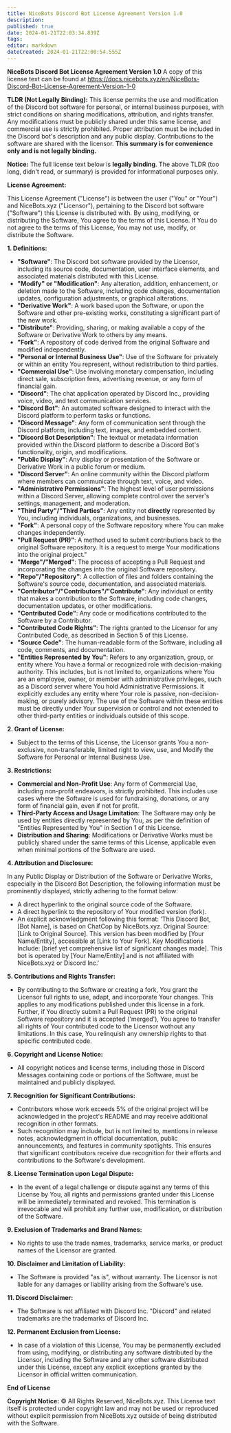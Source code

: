 ```yaml
---
title: NiceBots Discord Bot License Agreement Version 1.0
description: 
published: true
date: 2024-01-21T22:03:34.839Z
tags: 
editor: markdown
dateCreated: 2024-01-21T22:00:54.555Z
---
```


**NiceBots Discord Bot License Agreement Version 1.0**
A copy of this license text can be found at https://docs.nicebots.xyz/en/NiceBots-Discord-Bot-License-Agreement-Version-1-0

**TLDR (Not Legally Binding):** This license permits the use and modification of the Discord bot software for personal, or internal business purposes, with strict conditions on sharing modifications, attribution, and rights transfer. Any modifications must be publicly shared under this same license, and commercial use is strictly prohibited. Proper attribution must be included in the Discord bot's description and any public display. Contributions to the software are shared with the licensor. **This summary is for convenience only and is not legally binding.**

**Notice:** The full license text below is **legally binding**. The above TLDR (too long, didn't read, or summary) is provided for informational purposes only.

**License Agreement:**

This License Agreement ("License") is between the user ("You" or "Your") and NiceBots.xyz ("Licensor"), pertaining to the Discord bot software ("Software") this License is distributed with. By using, modifying, or distributing the Software, You agree to the terms of this License. If You do not agree to the terms of this License, You may not use, modify, or distribute the Software.

**1. Definitions:**

- **"Software"**: The Discord bot software provided by the Licensor, including its source code, documentation, user interface elements, and associated materials distributed with this License.
- **"Modify" or "Modification"**: Any alteration, addition, enhancement, or deletion made to the Software, including code changes, documentation updates, configuration adjustments, or graphical alterations.
- **"Derivative Work"**: A work based upon the Software, or upon the Software and other pre-existing works, constituting a significant part of the new work.
- **"Distribute"**: Providing, sharing, or making available a copy of the Software or Derivative Work to others by any means.
- **"Fork"**: A repository of code derived from the original Software and modified independently.
- **"Personal or Internal Business Use"**: Use of the Software for privately or within an entity You represent, without redistribution to third parties.
- **"Commercial Use"**: Use involving monetary compensation, including direct sale, subscription fees, advertising revenue, or any form of financial gain.
- **"Discord"**: The chat application operated by Discord Inc., providing voice, video, and text communication services.
- **"Discord Bot"**: An automated software designed to interact with the Discord platform to perform tasks or functions.
- **"Discord Message"**: Any form of communication sent through the Discord platform, including text, images, and embedded content.
- **"Discord Bot Description"**: The textual or metadata information provided within the Discord platform to describe a Discord Bot's functionality, origin, and modifications.
- **"Public Display"**: Any display or presentation of the Software or Derivative Work in a public forum or medium.
- **"Discord Server"**: An online community within the Discord platform where members can communicate through text, voice, and video.
- **"Administrative Permissions"**: The highest level of user permissions within a Discord Server, allowing complete control over the server's settings, management, and moderation.
- **"Third Party"/"Third Parties"**: Any entity not **directly** represented by You, including individuals, organizations, and businesses.
- **"Fork"**: A personal copy of the Software repository where You can make changes independently.
- **"Pull Request (PR)"**: A method used to submit contributions back to the original Software repository. It is a request to merge Your modifications into the original project."
- **"Merge"/"Merged"**: The process of accepting a Pull Request and incorporating the changes into the original Software repository.
- **"Repo"/"Repository"**: A collection of files and folders containing the Software's source code, documentation, and associated materials.
- **"Contributor"/"Contributors"/"Contribute"**: Any individual or entity that makes a contribution to the Software, including code changes, documentation updates, or other modifications.
- **"Contributed Code"**: Any code or modifications contributed to the Software by a Contributor.
- **"Contributed Code Rights"**: The rights granted to the Licensor for any Contributed Code, as described in Section 5 of this License.
- **"Source Code"**: The human-readable form of the Software, including all code, comments, and documentation.
- **"Entities Represented by You"**: Refers to any organization, group, or entity where You have a formal or recognized role with decision-making authority. This includes, but is not limited to, organizations where You are an employee, owner, or member with administrative privileges, such as a Discord server where You hold Administrative Permissions. It explicitly excludes any entity where Your role is passive, non-decision-making, or purely advisory. The use of the Software within these entities must be directly under Your supervision or control and not extended to other third-party entities or individuals outside of this scope.

**2. Grant of License:**

- Subject to the terms of this License, the Licensor grants You a non-exclusive, non-transferable, limited right to view, use, and Modify the Software for Personal or Internal Business Use.

**3. Restrictions:**

- **Commercial and Non-Profit Use**: Any form of Commercial Use, including non-profit endeavors, is strictly prohibited. This includes use cases where the Software is used for fundraising, donations, or any form of financial gain, even if not for profit.
- **Third-Party Access and Usage Limitation**: The Software may only be used by entities directly represented by You, as per the definition of "Entities Represented by You" in Section 1 of this License.
- **Distribution and Sharing**: Modifications or Derivative Works must be publicly shared under the same terms of this License, applicable even when minimal portions of the Software are used.

**4. Attribution and Disclosure:**

In any Public Display or Distribution of the Software or Derivative Works, especially in the Discord Bot Description, the following information must be prominently displayed, strictly adhering to the format below:

- A direct hyperlink to the original source code of the Software.
- A direct hyperlink to the repository of Your modified version (fork).
- An explicit acknowledgment following this format: 'This Discord Bot, [Bot Name], is based on ChatCop by NiceBots.xyz. Original Source: [Link to Original Source]. This version has been modified by [Your Name/Entity], accessible at [Link to Your Fork]. Key Modifications Include: [brief yet comprehensive list of significant changes made]. This bot is operated by [Your Name/Entity] and is not affiliated with NiceBots.xyz or Discord Inc.'

**5. Contributions and Rights Transfer:**

- By contributing to the Software or creating a fork, You grant the Licensor full rights to use, adapt, and incorporate Your changes. This applies to any modifications published under this license in a fork. Further, if You directly submit a Pull Request (PR) to the original Software repository and it is accepted ('merged'), You agree to transfer all rights of Your contributed code to the Licensor wothout any limitations. In this case, You relinquish any ownership rights to that specific contributed code.

**6. Copyright and License Notice:**

- All copyright notices and license terms, including those in Discord Messages containing code or portions of the Software, must be maintained and publicly displayed.

**7. Recognition for Significant Contributions:**

- Contributors whose work exceeds 5% of the original project will be acknowledged in the project's README and may receive additional recognition in other formats.
- Such recognition may include, but is not limited to, mentions in release notes, acknowledgment in official documentation, public announcements, and features in community spotlights. This ensures that significant contributors receive due recognition for their efforts and contributions to the Software's development.

**8. License Termination upon Legal Dispute:**

- In the event of a legal challenge or dispute against any terms of this License by You, all rights and permissions granted under this License will be immediately terminated and revoked. This termination is irrevocable and will prohibit any further use, modification, or distribution of the Software.

**9. Exclusion of Trademarks and Brand Names:**

- No rights to use the trade names, trademarks, service marks, or product names of the Licensor are granted.

**10. Disclaimer and Limitation of Liability:**

- The Software is provided "as is", without warranty. The Licensor is not liable for any damages or liability arising from the Software's use.

**11. Discord Disclaimer:**

- The Software is not affiliated with Discord Inc. "Discord" and related trademarks are the trademarks of Discord Inc.

**12. Permanent Exclusion from License:**
- In case of a violation of this License, You may be permanently excluded from using, modifying, or distributing any software distributed by the Licensor, including the Software and any other software distributed under this License, except any explicit exceptions granted by the Licensor in official written communication.

**End of License**

**Copyright Notice:**
© All Rights Reserved, NiceBots.xyz. This License text itself is protected under copyright law and may not be used or reproduced without explicit permission from NiceBots.xyz outside of being distributed with the Software.